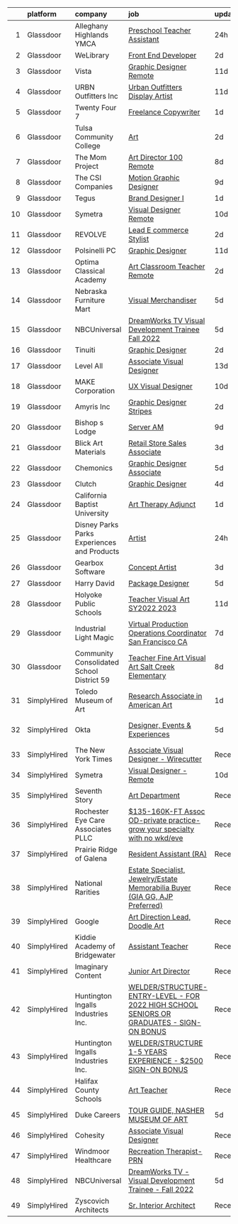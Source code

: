 

|    | platform    | company                                      | job                                                                                                                                                                                                                                                                                                                                                                                                                                                                                                                                                                                                                                                                                                                                                                                                                                                                                                                                                                                                                     | update_time   | location              |
|---:|:------------|:---------------------------------------------|:------------------------------------------------------------------------------------------------------------------------------------------------------------------------------------------------------------------------------------------------------------------------------------------------------------------------------------------------------------------------------------------------------------------------------------------------------------------------------------------------------------------------------------------------------------------------------------------------------------------------------------------------------------------------------------------------------------------------------------------------------------------------------------------------------------------------------------------------------------------------------------------------------------------------------------------------------------------------------------------------------------------------|:--------------|:----------------------|
|  1 | Glassdoor   | Alleghany Highlands YMCA                     | [Preschool Teacher Assistant](https://www.glassdoor.com/partner/jobListing.htm?pos=117&ao=1136043&s=58&guid=0000018156af4baca81f2abde8cd38c3&src=GD_JOB_AD&t=SR&vt=w&cs=1_0688baf4&cb=1655016738301&jobListingId=1007932917582&jrtk=3-0-1g5bauj42r0mo801-1g5bauj4emfoh800-9765e624866f8a33-)                                                                                                                                                                                                                                                                                                                                                                                                                                                                                                                                                                                                                                                                                                                            | 24h           | Covington, VA         |
|  2 | Glassdoor   | WeLibrary                                    | [Front End Developer](https://www.glassdoor.com/partner/jobListing.htm?pos=104&ao=1110586&s=58&guid=0000018156af4baca81f2abde8cd38c3&src=GD_JOB_AD&t=SR&vt=w&ea=1&cs=1_f25fe5b1&cb=1655016738299&jobListingId=1007929462587&cpc=F4EED0218A761C36&jrtk=3-0-1g5bauj42r0mo801-1g5bauj4emfoh800-85af06cf0bcc720b--6NYlbfkN0A7Fn51UxZyeyfewmqlHHZNkBVRhcqspT3XUr14akXEpdMj8CoxgH7VvO-mMZK1ASgcrR4JtHfSnRrMK3WXF5Vq-Z2YMnRklZWvFpmFeDlyfDpfo4419CTOfTOsx-iQyVjqppOrJAMklGx2E6GC0mVF3SS3pmg6L3zoXtbp2cLzRm29Rq9J_6K8Yr_uSaeyMagNo1q7Ku7XHwsVtHasDVNeleT13Jqa5e8RimoBPq046-5O84fZrQTj7T1HAIwoOuNEmSRnPF_D3i8iMP2v3phciROQs49FDS1Umm-UMeBCwS6Y0tiaN8sT-AEHoJv39Gi56KSzO1TLGVyeYhUSKPAqCT3XXyWTtUJmaEL6NoRWki-z66-DGFeL9vz74q4JN_EpR5fwjVH49RVIRpJT0OuTL-_vSc-OIHFbxNnnPD2ygIW87Qd5rUL8_QcqtSFcq30QA8pBRlBlCD2F_nqFLCzrRIqc2Q0CMRTsCSckmTGyla8eksBwKbknhBftDefFg2Q%3D)                                                                                                                                                            | 2d            | Remote                |
|  3 | Glassdoor   | Vista                                        | [Graphic Designer   Remote](https://www.glassdoor.com/partner/jobListing.htm?pos=122&ao=1136043&s=58&guid=0000018156af4baca81f2abde8cd38c3&src=GD_JOB_AD&t=SR&vt=w&cs=1_fb6501ff&cb=1655016738301&jobListingId=1007906386190&jrtk=3-0-1g5bauj42r0mo801-1g5bauj4emfoh800-f6d9c9796dd1dc23-)                                                                                                                                                                                                                                                                                                                                                                                                                                                                                                                                                                                                                                                                                                                              | 11d           | United States         |
|  4 | Glassdoor   | URBN Outfitters  Inc                         | [Urban Outfitters Display Artist](https://www.glassdoor.com/partner/jobListing.htm?pos=125&ao=1136043&s=58&guid=0000018156af4baca81f2abde8cd38c3&src=GD_JOB_AD&t=SR&vt=w&cs=1_bc259094&cb=1655016738302&jobListingId=1007906892546&jrtk=3-0-1g5bauj42r0mo801-1g5bauj4emfoh800-4c5e8b1245537dc4-)                                                                                                                                                                                                                                                                                                                                                                                                                                                                                                                                                                                                                                                                                                                        | 11d           | Charlotte, NC         |
|  5 | Glassdoor   | Twenty Four 7                                | [Freelance Copywriter](https://www.glassdoor.com/partner/jobListing.htm?pos=114&ao=1136043&s=58&guid=0000018156af4baca81f2abde8cd38c3&src=GD_JOB_AD&t=SR&vt=w&cs=1_ee1c01d3&cb=1655016738301&jobListingId=1007932733288&jrtk=3-0-1g5bauj42r0mo801-1g5bauj4emfoh800-ff4e3f70248cc099-)                                                                                                                                                                                                                                                                                                                                                                                                                                                                                                                                                                                                                                                                                                                                   | 1d            | Portland, OR          |
|  6 | Glassdoor   | Tulsa Community College                      | [Art](https://www.glassdoor.com/partner/jobListing.htm?pos=115&ao=1136043&s=58&guid=0000018156af4baca81f2abde8cd38c3&src=GD_JOB_AD&t=SR&vt=w&cs=1_07402867&cb=1655016738301&jobListingId=1007929417674&jrtk=3-0-1g5bauj42r0mo801-1g5bauj4emfoh800-37a60e45d011d1a5-)                                                                                                                                                                                                                                                                                                                                                                                                                                                                                                                                                                                                                                                                                                                                                    | 2d            | Tulsa, OK             |
|  7 | Glassdoor   | The Mom Project                              | [Art Director  100  Remote ](https://www.glassdoor.com/partner/jobListing.htm?pos=108&ao=1110586&s=58&guid=0000018156af4baca81f2abde8cd38c3&src=GD_JOB_AD&t=SR&vt=w&cs=1_0e4cd131&cb=1655016738300&jobListingId=1007917214964&cpc=8795CF9063CD573D&jrtk=3-0-1g5bauj42r0mo801-1g5bauj4emfoh800-fc5f6cbdd377cbc4--6NYlbfkN0BDp_epf89aHDQhKpPegNJQ_ldQpEFZQsM9OcONMGxWx6pU56EKHF58QjVdAUvn2gUAHFSC33B6m9e4kpPSo8E3LVx-KcHT_L7bs8uuk90h_bM7pbanjemS5_jxC1QNMvIrt2EGdNhVGL3AyNsm2mJ04sj8024Ps--YUutGvsMZ2J5MWffZIdJzjelFmBcBN3PRi_Bft9AYqsUdd4Q-cIqQjcWcJkgkE-aRza2-K6_wTodDTrPjfglF3MsTodEBRa5e35HMNwYPD4b5fMCBM7Mj-ayucwoAaSXOBsvFE06dmjRjER04RSpzqZ8YmcPr20nSXfWvwkQfRM1FidvKEGVHtECAY5NA3je1gkraNhSaCvqXFGEc4v4-pxxjt8Rr3z6RGezD60M6E5doOH3DantS3ovqyBkBqKCThDHhBv7YMJbrxSiH_bEyDRLC6c92noLDJExMG2GieTRHWI9ZtVilAaeZjNgDcYCfGpRp-68SKWwVbOT_VrZXstQNk4SocbqswqGipXlpZIrAaIR7sXgU32FhhaFREv-dvLocKsNiWra78yQe7ETiE5H3dWZKE2nOeD7iHwk-Bg%3D%3D)                                                                            | 8d            | Remote                |
|  8 | Glassdoor   | The CSI Companies                            | [Motion Graphic Designer](https://www.glassdoor.com/partner/jobListing.htm?pos=109&ao=1110586&s=58&guid=0000018156af4baca81f2abde8cd38c3&src=GD_JOB_AD&t=SR&vt=w&ea=1&cs=1_caf7f2f2&cb=1655016738301&jobListingId=1007913999697&cpc=654405A9B1E0A9F5&jrtk=3-0-1g5bauj42r0mo801-1g5bauj4emfoh800-4564526ed53b90ea--6NYlbfkN0ALa1BDYzz7gGdxtTckcrXoDTOKWR7Mer7Antruma2vvlW2mntiz8ZkhUTCxdNRumUI-eD0DjKejqmM_yuM9jKF7Ox84fkS2lhsZ10SfxAFc9f3JkPyy4DYAb-4eQVWN13QWW9yUUGJGUNkxnDeLpJBV6TArBGuO9skU71rwotz7lVe1qZsqDBtEtw2Kut2j5kgJRHIzOmzhZo57Gl8WCsW1euSacH-pLtI4tgHRl2Ix1R5b3gZYhnu8igo7emyCx6K45iSRTQrP8vqCBWGLhy-9pAANg6aCq08j6yRhvG7SCL8TvIKzwe_9auWFdqzQ0emQI3cyzRnyBtAiO25eb_dhNkpx3TJAyvgK0Jr4YqXz7LmtOTzyqIMIhaLjvnRpz30DPGkwgB-PByztRaeEodBVSOics2RJ4AHMnlpzkM2WQu50dB-AsNsIQWQ5tmD5aeNbrnV1GoETe2lXjSGZrKgQpsDzVVKi1kpFAoxxrMs0kAawUwt_Ck9)                                                                                                                                                                      | 9d            | Eden Prairie, MN      |
|  9 | Glassdoor   | Tegus                                        | [Brand Designer I](https://www.glassdoor.com/partner/jobListing.htm?pos=130&ao=1136043&s=58&guid=0000018156af4baca81f2abde8cd38c3&src=GD_JOB_AD&t=SR&vt=w&cs=1_71b8cfc7&cb=1655016738302&jobListingId=1007932490837&jrtk=3-0-1g5bauj42r0mo801-1g5bauj4emfoh800-11da695170170575-)                                                                                                                                                                                                                                                                                                                                                                                                                                                                                                                                                                                                                                                                                                                                       | 1d            | Remote                |
| 10 | Glassdoor   | Symetra                                      | [Visual Designer   Remote](https://www.glassdoor.com/partner/jobListing.htm?pos=103&ao=1110586&s=58&guid=0000018156af4baca81f2abde8cd38c3&src=GD_JOB_AD&t=SR&vt=w&cs=1_9352c75a&cb=1655016738299&jobListingId=1007910117840&cpc=2CAED5C921A5F994&jrtk=3-0-1g5bauj42r0mo801-1g5bauj4emfoh800-81365151b091542e--6NYlbfkN0DxLmO7NH_YTtLbOIMvJFqJGEF88__vqD2fZF7JxivJ0azNiCTgnfJhqK52DTe9kl3HxAUXSrL2mTd0Ptx5yHlrOP7pNyy_I0DH1ewqAlG-HwrZHUudZdbZdhMuQaE91j7v3Tw7VN79EeVQTmxCsMd4tn55Y-PDa_cgZasr_TwpzNyCTGWBNdsoI4PMrh7avDWKM4hKaoOLr3t73kg9xEePaFzJqOo4qomPy1xYmaGpv1cRETH3_q5uwXfgRhnlKDe-M62UeLtXEOqEV4qDPhHsN87QCTMXLP2IhZwe7EqtRBQON9iz3R9PASm8nfpJNcKig5pUfU81upomkQ3L4pfOumvutvvfaVPAr13m0qnw-MRAHnVepjXpQqTZCjVME3gCRfA3jkmnZsxKB4UY4_lGjxh1v-q6UtI7d9_KWLAf5GUwy9-9ulsec6Ux2gOLgmrEdMk0Ko9hsBuVfmF_BfWLHc49uCQOfFWMSxnHOMVBpr3sjuFxL4BvbZJpMYsVrSdfIKhE71pQxxf3oNPz3gtzQ6mO0nG0Z65KYEX6lEY1KBbyKzB7UJnoPxJPb9jeNBFZQ5c5VqXz2Q%3D%3D)                                                                              | 10d           | Bellevue, WA          |
| 11 | Glassdoor   | REVOLVE                                      | [Lead E commerce Stylist](https://www.glassdoor.com/partner/jobListing.htm?pos=126&ao=1136043&s=58&guid=0000018156af4baca81f2abde8cd38c3&src=GD_JOB_AD&t=SR&vt=w&ea=1&cs=1_a0239256&cb=1655016738302&jobListingId=1007930479001&jrtk=3-0-1g5bauj42r0mo801-1g5bauj4emfoh800-97d471f6e214c3d7-)                                                                                                                                                                                                                                                                                                                                                                                                                                                                                                                                                                                                                                                                                                                           | 2d            | Cerritos, CA          |
| 12 | Glassdoor   | Polsinelli PC                                | [Graphic Designer](https://www.glassdoor.com/partner/jobListing.htm?pos=105&ao=1110586&s=58&guid=0000018156af4baca81f2abde8cd38c3&src=GD_JOB_AD&t=SR&vt=w&ea=1&cs=1_806026f1&cb=1655016738300&jobListingId=1007906321953&cpc=82B3195DA92CAF92&jrtk=3-0-1g5bauj42r0mo801-1g5bauj4emfoh800-d2ce0de0daad8f4e--6NYlbfkN0DabzwOHJTuDmxoknmx9nk_l51Oq8I8VI_I8dHOoLJR4X7_DNkkHhgpPBW3Ar_GKOjnhP_rVj-J3Syr9RBVK5xRualCsUJfvfYkyLZHtvANTIgjPekSteFOrehFg4RaWtGigJQMRQSpfz65ETjYbe3HVgFMHCeund1NL0pGoLMsVhI3Nz4xmFBHnx-dTc-Zn_uqNG3KCXOIl2JeqWJg0mHIPxKOO8Z2HlL2h8exhka8ErVwVe6kEGct31Hjp61NvoxtGU0ry89JwGmSH7hu5rIIzXyx7pATY_ylzvbLGdR6agvh8gQapBulOq-sUv-dVz313w-4BcT_433kqJ7bTR5SnHtM8FURSLBZpMEbgF7k1tlyQGYtU4W0hJ5zUlsg435miMsXgk4D3Sv2uBIZfcXfx_BlwbDHZsn2PlNt7JP7SQmANBiGXxEh7rOBPwRSMtppP-ktdAXCQrxxiV-yNtD1kzDQG-kntQfoL4NuNnBGWREkm7JU6e9RpIOwVUHqXE0%3D)                                                                                                                                                               | 11d           | Atlanta, GA           |
| 13 | Glassdoor   | Optima Classical Academy                     | [Art Classroom Teacher  Remote ](https://www.glassdoor.com/partner/jobListing.htm?pos=124&ao=1136043&s=58&guid=0000018156af4baca81f2abde8cd38c3&src=GD_JOB_AD&t=SR&vt=w&ea=1&cs=1_6f6f2bf3&cb=1655016738302&jobListingId=1007929068017&jrtk=3-0-1g5bauj42r0mo801-1g5bauj4emfoh800-5585221349b8be2a-)                                                                                                                                                                                                                                                                                                                                                                                                                                                                                                                                                                                                                                                                                                                    | 2d            | Remote                |
| 14 | Glassdoor   | Nebraska Furniture Mart                      | [Visual Merchandiser](https://www.glassdoor.com/partner/jobListing.htm?pos=102&ao=1110586&s=58&guid=0000018156af4baca81f2abde8cd38c3&src=GD_JOB_AD&t=SR&vt=w&cs=1_b0c87c53&cb=1655016738299&jobListingId=1007921008977&cpc=545C0D17DAD7ABB7&jrtk=3-0-1g5bauj42r0mo801-1g5bauj4emfoh800-c31152cafc9f012f--6NYlbfkN0Bx2LbAMGaa1rfOK_nDgFH7iPSITMHVlgswTeCEeQLKjCuu1dnVq54j81YJZ91nc3LQEyt5RyRKEffH560Y68VQVi94cK8papf5D84kf9P5DjMGGIzgM4z4sHGYM-GtuxofAaLCM8htdyKYjGzhFNbXBko_3el3orQFrZLDYbGvbpH87mqvxq1f_Ja6eaNjMWezURUKXKmHdd0Z44PoyEZTjD6XESKQRoIbkZzyeQV-9rZ6Hs7s_LQCJCsyhgyDiVtfWQe-NOmHm3hlDH5kFioZniAx_8mTIGB9QuB05LMcHPn2rcBiqIn5yZg2XxmVc1CJAToHRboQCUjnl0VtcD163wb2kRsI6Mu09o39PtZbGIKqSdX7-uvlEgf2oykJojdfBHH-jsDxSK24TukgbAFcecMKYhe0_suhE6EHvO0bUIm-_nNsMWX1cjAnct0Ejowx0BluIbukZV-aVhuNDSv3Ym1cH72PWCljLvJyGmngpGsrj_8Od8l945GwD2yTwkuko6fzy3JIWZgCYdj66W3_PGKNKFYZUdBOkLvIIXyjNoKuQYPxFPeCKkIllVc7-38MGX2yDBGfbHlVM3ud3UGHBgEf6V4iX6kgPbf9k96JA-hppnLW6nzYScIrdSsHnabLr8-hFkgsix4vQJxxgHuLcMwwjsLrE3M%3D) | 5d            | Kansas City, KS       |
| 15 | Glassdoor   | NBCUniversal                                 | [DreamWorks TV   Visual Development Trainee   Fall 2022](https://www.glassdoor.com/partner/jobListing.htm?pos=111&ao=1136043&s=58&guid=0000018156af4baca81f2abde8cd38c3&src=GD_JOB_AD&t=SR&vt=w&cs=1_4446dfe6&cb=1655016738301&jobListingId=1007921410286&jrtk=3-0-1g5bauj42r0mo801-1g5bauj4emfoh800-f8ca1f2e6663a713-)                                                                                                                                                                                                                                                                                                                                                                                                                                                                                                                                                                                                                                                                                                 | 5d            | Glendale, CA          |
| 16 | Glassdoor   | Tinuiti                                      | [Graphic Designer](https://www.glassdoor.com/partner/jobListing.htm?pos=121&ao=1136043&s=58&guid=0000018156af4baca81f2abde8cd38c3&src=GD_JOB_AD&t=SR&vt=w&cs=1_65fa753f&cb=1655016738301&jobListingId=1007929064122&jrtk=3-0-1g5bauj42r0mo801-1g5bauj4emfoh800-5ec087bc6f2b2474-)                                                                                                                                                                                                                                                                                                                                                                                                                                                                                                                                                                                                                                                                                                                                       | 2d            | Austin, TX            |
| 17 | Glassdoor   | Level All                                    | [Associate Visual Designer](https://www.glassdoor.com/partner/jobListing.htm?pos=107&ao=1110586&s=58&guid=0000018156af4baca81f2abde8cd38c3&src=GD_JOB_AD&t=SR&vt=w&cs=1_93fbd441&cb=1655016738300&jobListingId=1007901804440&cpc=149B3D5996025BBA&jrtk=3-0-1g5bauj42r0mo801-1g5bauj4emfoh800-624adba811050515--6NYlbfkN0CgBgcxuOwrlzWFp0xvOgllyDb1Hw7UsKEX_IsXppgvM45FUqvDc36zKvNsGjws-2g1kKo9pMTIURXbdSCGpjqaGLZRu-lf2fHVHODx_34wbLPsjQAuIEaMwwqmU6TEKyMWu0hXsOQ_SyjefDAzfETugE_LN0y3p8cSMi8MBB8bgrnNZID97D16RMStaDnwe7DM8clMk5wxz7khukgQUv-U4gcckkZXcbYaiKclOTnlg1tHOl3-Z9kEwea95hzGZyTJ3BDsnFc0vbjDwq3S3vIN854TGcqMEXs1wHssZvsv7hUDp_RneATTeyDkdO8EM6vnL9xQRZ4XVGTZxUMkfQPqio60gg9myyUu2BrSrfiLEeQcd4rQbYnOEyCRuOCHmiOzG3oM_nhOJXX8GTXiNkPM6EcsDImEcio2xVA0N3uW0RkY0VUTBzOU8RkBSdvp2tx1jUgRzuB5HUZ25ph7pxcXtMPerY-WHyJumwB7E7xMuDsg9wx82uia7_yYqv4JGLldmu56tJrktA%3D%3D)                                                                                                                                             | 13d           | New York, NY          |
| 18 | Glassdoor   | MAKE Corporation                             | [UX Visual Designer](https://www.glassdoor.com/partner/jobListing.htm?pos=110&ao=1110586&s=58&guid=0000018156af4baca81f2abde8cd38c3&src=GD_JOB_AD&t=SR&vt=w&ea=1&cs=1_6b2c9953&cb=1655016738301&jobListingId=1007910175214&cpc=3BA4CE39D5B5DEF5&jrtk=3-0-1g5bauj42r0mo801-1g5bauj4emfoh800-471d68ebad56549e--6NYlbfkN0DBngY5b4yB-TlcVsy-QsRo8iRp5hY8m7P-4u0yD8OPehX8tfe9tVu8yLDxUwV1mcUYFQqsfxszDMhlHpjHjrY9lxYHpqX5V-eZHlhqCOUFUDkz3LUcIYdWnNk1O-hnPOYP7MhkBLbB2gAV0C97BOYNjAEwC2jSFpvyPPKTQs7eK554ovyxU8qOFY0s6QXiOCX9B91BbGNtqzplMCoxao-K7PNAIvvtVm3QKJ_rm1yGOr3PFq-bUzi_2hm8aj617WtjlE2VYKLuzKn_ej_d7NKVNhmGKhqOacrCD058ZzgoKbUHInthY_utVSopPuZz12fEkOhrB3IWOql6Mj9T8bcsv2z-oG14QwdN5Jj-KNPvQBHwtRfZDjL49Aa9XVC6ZnF8miGsnp8RsDr09tAm1eKnNddBqKf8_PTo4z-YgKgtore1GexXbeGLxZK0m87fWAIlJdhJaN-PVxm_ris8oQVW0AgoUz-AkeR93NvgPVqbBQNo94XzUJswRCJGBN0lxIA%3D)                                                                                                                                                             | 10d           | Chicago, IL           |
| 19 | Glassdoor   | Amyris  Inc                                  | [Graphic Designer   Stripes](https://www.glassdoor.com/partner/jobListing.htm?pos=116&ao=1136043&s=58&guid=0000018156af4baca81f2abde8cd38c3&src=GD_JOB_AD&t=SR&vt=w&cs=1_539d5383&cb=1655016738301&jobListingId=1007930521543&jrtk=3-0-1g5bauj42r0mo801-1g5bauj4emfoh800-ef79f1f02e2e9c48-)                                                                                                                                                                                                                                                                                                                                                                                                                                                                                                                                                                                                                                                                                                                             | 2d            | Remote                |
| 20 | Glassdoor   | Bishop s Lodge                               | [Server  AM ](https://www.glassdoor.com/partner/jobListing.htm?pos=119&ao=1136043&s=58&guid=0000018156af4baca81f2abde8cd38c3&src=GD_JOB_AD&t=SR&vt=w&ea=1&cs=1_36730c57&cb=1655016738301&jobListingId=1007914440268&jrtk=3-0-1g5bauj42r0mo801-1g5bauj4emfoh800-ea6471401fd42427-)                                                                                                                                                                                                                                                                                                                                                                                                                                                                                                                                                                                                                                                                                                                                       | 9d            | Santa Fe, NM          |
| 21 | Glassdoor   | Blick Art Materials                          | [Retail Store Sales Associate](https://www.glassdoor.com/partner/jobListing.htm?pos=118&ao=1136043&s=58&guid=0000018156af4baca81f2abde8cd38c3&src=GD_JOB_AD&t=SR&vt=w&cs=1_3e1ed3cd&cb=1655016738301&jobListingId=1007926362670&jrtk=3-0-1g5bauj42r0mo801-1g5bauj4emfoh800-23f25e17c2bb6bca-)                                                                                                                                                                                                                                                                                                                                                                                                                                                                                                                                                                                                                                                                                                                           | 3d            | Iowa City, IA         |
| 22 | Glassdoor   | Chemonics                                    | [Graphic Designer Associate](https://www.glassdoor.com/partner/jobListing.htm?pos=127&ao=1136043&s=58&guid=0000018156af4baca81f2abde8cd38c3&src=GD_JOB_AD&t=SR&vt=w&cs=1_70d1f220&cb=1655016738302&jobListingId=1007922226178&jrtk=3-0-1g5bauj42r0mo801-1g5bauj4emfoh800-079d704e9a4370cd-)                                                                                                                                                                                                                                                                                                                                                                                                                                                                                                                                                                                                                                                                                                                             | 5d            | Remote                |
| 23 | Glassdoor   | Clutch                                       | [Graphic Designer](https://www.glassdoor.com/partner/jobListing.htm?pos=128&ao=1136043&s=58&guid=0000018156af4baca81f2abde8cd38c3&src=GD_JOB_AD&t=SR&vt=w&cs=1_66c6391f&cb=1655016738302&jobListingId=1007923577354&jrtk=3-0-1g5bauj42r0mo801-1g5bauj4emfoh800-53dbdef0ee9ecb38-)                                                                                                                                                                                                                                                                                                                                                                                                                                                                                                                                                                                                                                                                                                                                       | 4d            | Austin, TX            |
| 24 | Glassdoor   | California Baptist University                | [Art Therapy   Adjunct](https://www.glassdoor.com/partner/jobListing.htm?pos=123&ao=1136043&s=58&guid=0000018156af4baca81f2abde8cd38c3&src=GD_JOB_AD&t=SR&vt=w&cs=1_08ec4e1d&cb=1655016738301&jobListingId=1007932195255&jrtk=3-0-1g5bauj42r0mo801-1g5bauj4emfoh800-d3f75310a6ce6972-)                                                                                                                                                                                                                                                                                                                                                                                                                                                                                                                                                                                                                                                                                                                                  | 1d            | Riverside, CA         |
| 25 | Glassdoor   | Disney Parks Parks  Experiences and Products | [Artist](https://www.glassdoor.com/partner/jobListing.htm?pos=106&ao=1110586&s=58&guid=0000018156af4baca81f2abde8cd38c3&src=GD_JOB_AD&t=SR&vt=w&cs=1_ab6cd268&cb=1655016738300&jobListingId=1007933354215&cpc=B076152010A3B66C&jrtk=3-0-1g5bauj42r0mo801-1g5bauj4emfoh800-0b56146cd7cccf6c--6NYlbfkN0DAFTyt7pbDCC2JPO79CSdi1dIb81yjczP5qsKcZIxgiYm3-7g-689UDqHItQTwke_1YwircbSHKQT1wO9plSLE6WQscQRdOzGZwQ03f2TszQ25hjWERZ-neePZU9DAIP965MF8lU--XQ5_fcdQzzxFeAmNEToHed13kKRkSPQjHi_W8D8mNgqGxy2_J4aEFv0cbp-SjnfDC2UuKsx68PyZEfrjhZcVQpOidNsTzyIJb7CdqsBIJzr8E2pTs8ByWi4CTWZwSw86qsgc_7jXd7_jTTFRKcVjngJv_vdZdrtAVQr3K8_0zzqJjLUYYWt5o8-bpVslDCS0fYI4Gvy5Vh6kkjmsG2mR5BvdpIeP9G8RCAPG36fybtIP7PrtZhvZrGfEEq7uK6uz1S3cX48Inwa9E9vnKwb_doMRPVK9BJV5qSb_GyCbystf6ho6dWf3_bE%3D)                                                                                                                                                                                                                                              | 24h           | San Quentin, CA       |
| 26 | Glassdoor   | Gearbox Software                             | [Concept Artist](https://www.glassdoor.com/partner/jobListing.htm?pos=120&ao=1136043&s=58&guid=0000018156af4baca81f2abde8cd38c3&src=GD_JOB_AD&t=SR&vt=w&ea=1&cs=1_7dc92791&cb=1655016738301&jobListingId=1007925578528&jrtk=3-0-1g5bauj42r0mo801-1g5bauj4emfoh800-557e5e4260519650-)                                                                                                                                                                                                                                                                                                                                                                                                                                                                                                                                                                                                                                                                                                                                    | 3d            | Frisco, TX            |
| 27 | Glassdoor   | Harry   David                                | [Package Designer](https://www.glassdoor.com/partner/jobListing.htm?pos=101&ao=1110586&s=58&guid=0000018156af4baca81f2abde8cd38c3&src=GD_JOB_AD&t=SR&vt=w&cs=1_1cc17ea5&cb=1655016738299&jobListingId=1007922093164&cpc=AE9F6614D4EC1B58&jrtk=3-0-1g5bauj42r0mo801-1g5bauj4emfoh800-c73860af2e371f8b--6NYlbfkN0C2Kxy2UJ_Pvnd4od3WrkCWO_kqcj97eYDc0kbVAzRhDi2ywKUcguo9BRHByusGnjg3kmLUXU_i7lefnfjaUm1QM4NfD7ZpoySdt9IPt61IoPdiAbES3LvG6ddx4Vv7n8CNZC7_gFVBusF8hGP4W2yK5Ra6JK5SlpPuMlKNM4lTDfG56jjMC7z3l4G9zIuHH78e8I9uAsXk53h7OywJIPdmbZDISfxUIvKhSghBOUp9qMQpA522vLajGNdtJIbTKK-V78i7e_i3ueoPG0z6SH8HNY2vJmY13I_derOzK8O-DiSFkxQAJoxKE1CYnHtGEfdN_hGy8RceARKzCl4HnGUyv9IMKx5k2WHSxZbJ72mnP5Ty64WgDa1DVA6QTAAtuguu1lPOS3apTatZaZkH7mZltODamt9DgSUHF91qZ5WYDj5bJnsfx4AZvqf-YMpeoTR13m5SnUYqMXgCuwauI6sevvgNzETVdK7xtZ5MirzGt90gHK3pM_0LqSvY6_vdOXqw0fyZTlUCy731JKJDO4vJn6NH81Jqx0mgkN27dk9ev50ECHa_5oBMwhoqukwdfuA%3D)                                                                                                    | 5d            | Medford, OR           |
| 28 | Glassdoor   | Holyoke Public Schools                       | [Teacher   Visual Art  SY2022 2023 ](https://www.glassdoor.com/partner/jobListing.htm?pos=112&ao=1136043&s=58&guid=0000018156af4baca81f2abde8cd38c3&src=GD_JOB_AD&t=SR&vt=w&cs=1_cb99aa24&cb=1655016738301&jobListingId=1007906468268&jrtk=3-0-1g5bauj42r0mo801-1g5bauj4emfoh800-f961fca42207487f-)                                                                                                                                                                                                                                                                                                                                                                                                                                                                                                                                                                                                                                                                                                                     | 11d           | Holyoke, MA           |
| 29 | Glassdoor   | Industrial Light   Magic                     | [Virtual Production Operations Coordinator San Francisco  CA](https://www.glassdoor.com/partner/jobListing.htm?pos=113&ao=1136043&s=58&guid=0000018156af4baca81f2abde8cd38c3&src=GD_JOB_AD&t=SR&vt=w&cs=1_2b2d9966&cb=1655016738301&jobListingId=1007917677740&jrtk=3-0-1g5bauj42r0mo801-1g5bauj4emfoh800-7c7f0fcb52bb98b7-)                                                                                                                                                                                                                                                                                                                                                                                                                                                                                                                                                                                                                                                                                            | 7d            | San Francisco, CA     |
| 30 | Glassdoor   | Community Consolidated School District 59    | [Teacher  Fine Art   Visual Art  Salt Creek Elementary ](https://www.glassdoor.com/partner/jobListing.htm?pos=129&ao=1136043&s=58&guid=0000018156af4baca81f2abde8cd38c3&src=GD_JOB_AD&t=SR&vt=w&cs=1_26e68174&cb=1655016738302&jobListingId=1007917009410&jrtk=3-0-1g5bauj42r0mo801-1g5bauj4emfoh800-6ae129636030cc41-)                                                                                                                                                                                                                                                                                                                                                                                                                                                                                                                                                                                                                                                                                                 | 8d            | Arlington Heights, IL |
| 31 | SimplyHired | Toledo Museum of Art                         | [Research Associate in American Art](https://www.simplyhired.com/job/ch8yUvf8o5aWMd_Ow209RQj8LsUSo0i7b_lQNT3ftrUvcyLKuwO4yQ?q=visual+art)                                                                                                                                                                                                                                                                                                                                                                                                                                                                                                                                                                                                                                                                                                                                                                                                                                                                               | 1d            | Toledo, OH            |
| 32 | SimplyHired | Okta                                         | [Designer, Events & Experiences](https://www.simplyhired.com/job/xo-c2nYhOhNGJ14KwagWL-6MRc4GqETgWhlpvYvPtX1tiuOonF_icg?q=visual+art)                                                                                                                                                                                                                                                                                                                                                                                                                                                                                                                                                                                                                                                                                                                                                                                                                                                                                   | 5d            | San Francisco, CA     |
| 33 | SimplyHired | The New York Times                           | [Associate Visual Designer - Wirecutter](https://www.simplyhired.com/job/sOb4Nj_fjyz6dQsPqvhTsUv-M99EUb-Kib2R_dOZHDNFN4p-HKsS-Q?q=visual+art)                                                                                                                                                                                                                                                                                                                                                                                                                                                                                                                                                                                                                                                                                                                                                                                                                                                                           | Recently      | New York, NY          |
| 34 | SimplyHired | Symetra                                      | [Visual Designer - Remote](https://www.simplyhired.com/job/Lc0I0ulMKwKFIc5Wfaj3BhtaaSYzSWVVgAdG9cmMG1YkfqVWGWhTUQ?q=visual+art)                                                                                                                                                                                                                                                                                                                                                                                                                                                                                                                                                                                                                                                                                                                                                                                                                                                                                         | 10d           | Bellevue, WA          |
| 35 | SimplyHired | Seventh Story                                | [Art Department](https://www.simplyhired.com/job/MRCbfPA6TJAnqR6KgDo0NQp_msC1Cau04YK98t_u3UqphBn_d613qw?q=visual+art)                                                                                                                                                                                                                                                                                                                                                                                                                                                                                                                                                                                                                                                                                                                                                                                                                                                                                                   | Recently      | Franklin, TN          |
| 36 | SimplyHired | Rochester Eye Care Associates PLLC           | [$135-160K-FT Assoc OD-private practice-grow your specialty with no wkd/eve](https://www.simplyhired.com/job/5Ln4sQKET2Nhm9LGb8WLgKgnA8ycei4XfRESJwxOYjYpOC_4eGSLMA?q=visual+art)                                                                                                                                                                                                                                                                                                                                                                                                                                                                                                                                                                                                                                                                                                                                                                                                                                       | Recently      | Rochester, NH         |
| 37 | SimplyHired | Prairie Ridge of Galena                      | [Resident Assistant (RA)](https://www.simplyhired.com/job/xalvUs9feat4agrC6rXRNdmNk1IHgwg_zdAyyg2CrYftWmoenmKV8A?q=visual+art)                                                                                                                                                                                                                                                                                                                                                                                                                                                                                                                                                                                                                                                                                                                                                                                                                                                                                          | Recently      | Galena, IL            |
| 38 | SimplyHired | National Rarities                            | [Estate Specialist, Jewelry/Estate Memorabilia Buyer (GIA GG, AJP Preferred)](https://www.simplyhired.com/job/b2oL4xpVjtiBgxp8aPZywFVQLmsYHkBX7o4M9j_XggDR7FxM8P-gng?q=visual+art)                                                                                                                                                                                                                                                                                                                                                                                                                                                                                                                                                                                                                                                                                                                                                                                                                                      | Recently      | St. Louis, MO         |
| 39 | SimplyHired | Google                                       | [Art Direction Lead, Doodle Art](https://www.simplyhired.com/job/hU8QPdpvI54ODI5XQ7zI9gqGv6VvvkXOhDJ6mxlDL19TRhkLK9g92w?q=visual+art)                                                                                                                                                                                                                                                                                                                                                                                                                                                                                                                                                                                                                                                                                                                                                                                                                                                                                   | Recently      | New York, NY          |
| 40 | SimplyHired | Kiddie Academy of Bridgewater                | [Assistant Teacher](https://www.simplyhired.com/job/vARPK6YtgeaH25gtXwIrQ8TFAhHvW19E9Cf9IyC0NUJWL70AbmXJ8g?q=visual+art)                                                                                                                                                                                                                                                                                                                                                                                                                                                                                                                                                                                                                                                                                                                                                                                                                                                                                                | Recently      | Bridgewater, NJ       |
| 41 | SimplyHired | Imaginary Content                            | [Junior Art Director](https://www.simplyhired.com/job/rOyfTdPh7C8-3UhpC7b2st1YdayAnGF1U291nD6sixvFaa3dEXTg5Q?q=visual+art)                                                                                                                                                                                                                                                                                                                                                                                                                                                                                                                                                                                                                                                                                                                                                                                                                                                                                              | Recently      | Westport, CT          |
| 42 | SimplyHired | Huntington Ingalls Industries Inc.           | [WELDER/STRUCTURE-ENTRY-LEVEL - FOR 2022 HIGH SCHOOL SENIORS OR GRADUATES - SIGN-ON BONUS](https://www.simplyhired.com/job/ynJBaxgWhgXGDkwugohxF1p-C3dTvdokJkwmbbD46P9KTERQYsQBOA?q=visual+art)                                                                                                                                                                                                                                                                                                                                                                                                                                                                                                                                                                                                                                                                                                                                                                                                                         | Recently      | Newport News, VA      |
| 43 | SimplyHired | Huntington Ingalls Industries Inc.           | [WELDER/STRUCTURE 1-5 YEARS EXPERIENCE - $2500 SIGN-ON BONUS](https://www.simplyhired.com/job/DOQXHZvPQZ7M6PThH_idU5nPBBjRigfgmeQyLPRVPUXblFp6vigDQg?q=visual+art)                                                                                                                                                                                                                                                                                                                                                                                                                                                                                                                                                                                                                                                                                                                                                                                                                                                      | Recently      | Newport News, VA      |
| 44 | SimplyHired | Halifax County Schools                       | [Art Teacher](https://www.simplyhired.com/job/l4fZzG6er8HW0T-K3hFVmKjJAhNPVPj2C3SP2xWZAQVfpBDmzSV68g?q=visual+art)                                                                                                                                                                                                                                                                                                                                                                                                                                                                                                                                                                                                                                                                                                                                                                                                                                                                                                      | Recently      | Littleton, NC         |
| 45 | SimplyHired | Duke Careers                                 | [TOUR GUIDE, NASHER MUSEUM OF ART](https://www.simplyhired.com/job/fnl3gifk6FN6DzWndExp7V1JK6IHiKK-TGb4SvCowDx7UdCzvQ3KWQ?q=visual+art)                                                                                                                                                                                                                                                                                                                                                                                                                                                                                                                                                                                                                                                                                                                                                                                                                                                                                 | 5d            | Durham, NC            |
| 46 | SimplyHired | Cohesity                                     | [Associate Visual Designer](https://www.simplyhired.com/job/ppGb4jmIDbKyfaNC3hxFmCZR3PLtPxII5MtBYZFxUKIeM95-zA7kTg?q=visual+art)                                                                                                                                                                                                                                                                                                                                                                                                                                                                                                                                                                                                                                                                                                                                                                                                                                                                                        | Recently      | Durham, NC            |
| 47 | SimplyHired | Windmoor Healthcare                          | [Recreation Therapist- PRN](https://www.simplyhired.com/job/IXCuLCWzv7CY20DhczInFySw8DG4ASVZ5k8lizGpQi3c_8ruW8yBJg?q=visual+art)                                                                                                                                                                                                                                                                                                                                                                                                                                                                                                                                                                                                                                                                                                                                                                                                                                                                                        | Recently      | Clearwater, FL        |
| 48 | SimplyHired | NBCUniversal                                 | [DreamWorks TV - Visual Development Trainee - Fall 2022](https://www.simplyhired.com/job/gFz07kkFpMfOWpO1Ws4GPnKz4JY4isKMbi4lEgPfe6qGtMefpPt-pA?q=visual+art)                                                                                                                                                                                                                                                                                                                                                                                                                                                                                                                                                                                                                                                                                                                                                                                                                                                           | 5d            | Glendale, CA          |
| 49 | SimplyHired | Zyscovich Architects                         | [Sr. Interior Architect](https://www.simplyhired.com/job/T7oet47aCOFHKQsEghPBtusux2cJdi0zmkul-G67QosaeOLXQtvx5Q?q=visual+art)                                                                                                                                                                                                                                                                                                                                                                                                                                                                                                                                                                                                                                                                                                                                                                                                                                                                                           | Recently      | Miami, FL             |